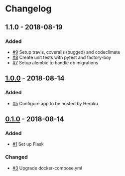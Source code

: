 # Changelog

## 1.1.0 - 2018-08-19
### Added
- [\#9](https://github.com/super-maps-pointer/backend/pull/12) Setup travis, coveralls (bugged) and codeclimate
- [\#8](https://github.com/super-maps-pointer/backend/pull/11) Create unit tests with pytest and factory-boy
- [\#7](https://github.com/super-maps-pointer/backend/pull/10) Setup alembic to handle db migrations


## [1.0.0](https://github.com/super-maps-pointer/backend/tree/v1.0.0) - 2018-08-14
### Added
- [\#5](https://github.com/super-maps-pointer/backend/pull/6) Configure app to be hosted by Heroku

## [0.1.0](https://github.com/super-maps-pointer/backend/tree/v0.1.0) - 2018-08-14
### Added
- [\#1](https://github.com/super-maps-pointer/backend/pull/2) Set up Flask

### Changed
- [\#3](https://github.com/super-maps-pointer/backend/pull/4) Upgrade docker-compose.yml
